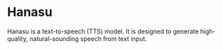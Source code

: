 # Hanasu
Hanasu is a text-to-speech (TTS) model. It is designed to generate high-quality, natural-sounding speech from text input.